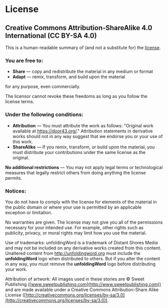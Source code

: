 # License
## Creative Commons Attribution-ShareAlike 4.0 International (CC BY-SA 4.0)

This is a human-readable summary of (and not a substitute for) the [license](http://creativecommons.org/licenses/by-sa/4.0/).

### You are free to:

  * **Share** — copy and redistribute the material in any medium or format
  * **Adapt** — remix, transform, and build upon the material 

for any purpose, even commercially.

The licensor cannot revoke these freedoms as long as you follow the license terms.

### Under the following conditions:

  * **Attribution** — You must attribute the work as follows: "Original work available at https://door43.org/." Attribution statements in derivative works should not in any way suggest that we endorse you or your use of this work.
  * **ShareAlike** — If you remix, transform, or build upon the material, you must distribute your contributions under the same license as the original.

**No additional restrictions** — You may not apply legal terms or technological measures that legally restrict others from doing anything the license permits.

### Notices:

You do not have to comply with the license for elements of the material in the public domain or where your use is permitted by an applicable exception or limitation.

No warranties are given. The license may not give you all of the permissions necessary for your intended use. For example, other rights such as publicity, privacy, or moral rights may limit how you use the material.

Use of trademarks: unfoldingWord is a trademark of Distant Shores Media and may not be included on any derivative works created from this content. Unaltered content from http://unfoldingword.org must include the **unfoldingWord** logo when distributed to others. But if you alter the content in any way, you must remove the **unfoldingWord** logo before distributing your work.

Attribution of artwork: All images used in these stories are © Sweet Publishing ([www.sweetpublishing.com](http://www.sweetpublishing.com)) and are made available under a Creative Commons Attribution-Share Alike License ([http://creativecommons.org/licenses/by-sa/3.0](http://creativecommons.org/licenses/by-sa/3.0)).